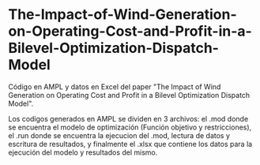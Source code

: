 # The-Impact-of-Wind-Generation-on-Operating-Cost-and-Profit-in-a-Bilevel-Optimization-Dispatch-Model
Código en AMPL y datos en Excel del paper "The Impact of Wind Generation on Operating Cost and Profit in a Bilevel Optimization Dispatch Model".

Los codigos generados en AMPL se dividen en 3 archivos: el .mod donde se encuentra el modelo de optimización (Función objetivo y restricciones),
el .run donde se encuentra la ejecucion del .mod, lectura de datos y escritura de resultados, y finalmente el .xlsx que contiene los datos para la
ejecución del modelo y resultados del mismo.

